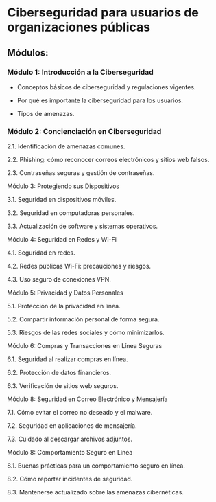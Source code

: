 

# Ciberseguridad para usuarios de organizaciones públicas

## Módulos:

### Módulo 1: Introducción a la Ciberseguridad

*  Conceptos básicos de ciberseguridad y regulaciones vigentes.

* Por qué es importante la ciberseguridad para los usuarios.

* Tipos de amenazas.

### Módulo 2: Concienciación en Ciberseguridad

2.1. Identificación de amenazas comunes.

2.2. Phishing: cómo reconocer correos electrónicos y sitios web falsos.

2.3. Contraseñas seguras y gestión de contraseñas.

Módulo 3: Protegiendo sus Dispositivos

3.1. Seguridad en dispositivos móviles.

3.2. Seguridad en computadoras personales.

3.3. Actualización de software y sistemas operativos.

Módulo 4: Seguridad en Redes y Wi-Fi

4.1. Seguridad en redes.

4.2. Redes públicas Wi-Fi: precauciones y riesgos.

4.3. Uso seguro de conexiones VPN.

Módulo 5: Privacidad y Datos Personales

5.1. Protección de la privacidad en línea.

5.2. Compartir información personal de forma segura.

5.3. Riesgos de las redes sociales y cómo minimizarlos.

Módulo 6: Compras y Transacciones en Línea Seguras

6.1. Seguridad al realizar compras en línea.

6.2. Protección de datos financieros.

6.3. Verificación de sitios web seguros.

Módulo 8: Seguridad en Correo Electrónico y Mensajería

7.1. Cómo evitar el correo no deseado y el malware.

7.2. Seguridad en aplicaciones de mensajería.

7.3. Cuidado al descargar archivos adjuntos.

Módulo 8: Comportamiento Seguro en Línea

8.1. Buenas prácticas para un comportamiento seguro en línea.

8.2. Cómo reportar incidentes de seguridad.

8.3. Mantenerse actualizado sobre las amenazas cibernéticas.
